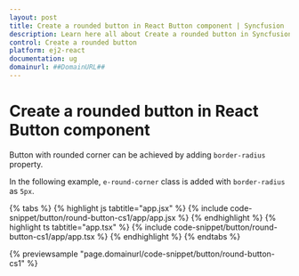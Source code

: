 ```yaml
---
layout: post
title: Create a rounded button in React Button component | Syncfusion
description: Learn here all about Create a rounded button in Syncfusion React Button component of Syncfusion Essential JS 2 and more.
control: Create a rounded button 
platform: ej2-react
documentation: ug
domainurl: ##DomainURL##
---
```


# Create a rounded button in React Button component

Button with rounded corner can be achieved by adding `border-radius` property.

In the following example, `e-round-corner` class is added with `border-radius` as `5px`.

{% tabs %}
{% highlight js tabtitle="app.jsx" %}
{% include code-snippet/button/round-button-cs1/app/app.jsx %}
{% endhighlight %}
{% highlight ts tabtitle="app.tsx" %}
{% include code-snippet/button/round-button-cs1/app/app.tsx %}
{% endhighlight %}
{% endtabs %}

 {% previewsample "page.domainurl/code-snippet/button/round-button-cs1" %}